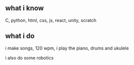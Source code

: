 ## what i know
C, python, html, css, js, react, unity, scratch

## what i do
i make songs, 120 wpm, i play the piano, drums and ukulele

i also do some robotics
